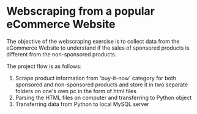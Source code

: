 # Webscraping from a popular eCommerce Website

The objective of the webscraping exercise is to collect data from the eCommerce Website to understand if the sales of sponsored products is different from the non-sponsored products. 

The project flow is as follows:

1. Scrape product information from 'buy-it-now' category for both sponsored and non-sponsored products and store it in two separate folders on one's own pc in the form of html files
2. Parsing the HTML files on computer and transferring to Python object
3. Transferring data from Python to local MySQL server





